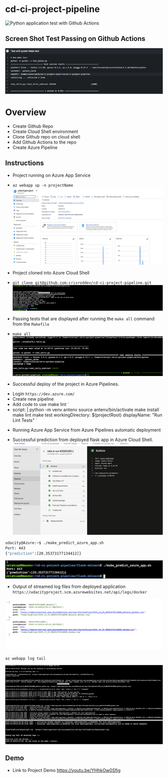 # cd-ci-project-pipeline
![Python application test with Github Actions](https://github.com/crisroddev/cd-ci-project-pipeline/workflows/Python%20application%20test%20with%20Github%20Actions/badge.svg)

## Screen Shot Test Passing on Github Actions
![Alt text](screenshots/github-actions-test-passed.png?raw=true "Github Actions Test Passed")

# Overview

- Create Github Repo
- Create Cloud Shell environment
- Clone Github repo on cloud shell
- Add Github Actions to the repo
- Create Azure Pipeline

## Instructions

* Project running on Azure App Service
- `az webapp up -n projectName`
![Alt text](screenshots/app-services.png?raw=true "AppServices")

* Project cloned into Azure Cloud Shell
- `git clone git@github.com:crisroddev/cd-ci-project-pipeline.git`
![Alt text](screenshots/clone-repo-cloud-shell.png?raw=true "Clone Repo")

* Passing tests that are displayed after running the `make all` command from the `Makefile`
- `make all`
![Alt text](screenshots/make-all-tests-passed.png?raw=true "Make All")

* Successful deploy of the project in Azure Pipelines.
- Login `https://dev.azure.com/`
- Create new pipeline
- Add code to use make lint
`
- script: |
        python -m venv antenv
        source antenv/bin/activate
        make install
        make lint
        make test
      workingDirectory: $(projectRoot)
      displayName: "Run Lint Tests"
`

* Running Azure App Service from Azure Pipelines automatic deployment


* Successful prediction from deployed flask app in Azure Cloud Shell.
![Alt text](screenshots/azure-pipelines.png?raw=true "Azure Pipelines")

```bash
udacity@Azure:~$ ./make_predict_azure_app.sh
Port: 443
{"prediction":[20.35373177134412]}
```
![Alt text](screenshots/make-predictions.png?raw=true "Prediction")

* Output of streamed log files from deployed application
`https://udacityproject.scm.azurewebsites.net/api/logs/docker`

![Alt text](screenshots/log-files.png?raw=true "Logs1")

`az webapp log tail`

![Alt text](screenshots/log-files-2.png?raw=true "Logs2")
![Alt text](screenshots/log-files-3.png?raw=true "Logs3")

## Demo 
* Link to Project Demo
https://youtu.be/YHhkOw0Sfjg


